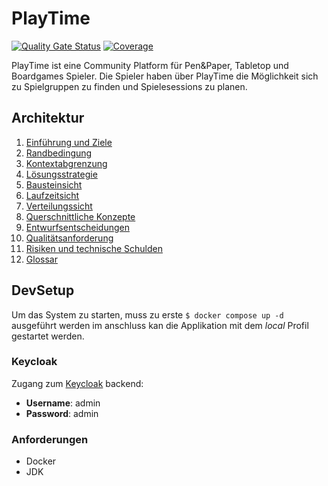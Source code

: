 # PlayTime

[![Quality Gate Status](https://sonarcloud.io/api/project_badges/measure?project=Skanky0815_playtime&metric=alert_status)](https://sonarcloud.io/summary/new_code?id=Skanky0815_playtime)
[![Coverage](https://sonarcloud.io/api/project_badges/measure?project=Skanky0815_playtime&metric=coverage)](https://sonarcloud.io/summary/new_code?id=Skanky0815_playtime)

PlayTime ist eine Community Platform für Pen&Paper, Tabletop und Boardgames Spieler. Die Spieler haben über PlayTime die
Möglichkeit sich zu Spielgruppen zu finden und Spielesessions zu planen.

## Architektur

1. [Einführung und Ziele](doku/1_Einfuehrung_Ziele.md)
2. [Randbedingung](doku/2_Randbedingung.md)
3. [Kontextabgrenzung](doku/3_Kontextabgrenzung.md)
4. [Lösungsstrategie](doku/4_Loesungsstrategie.md)
5. [Bausteinsicht](doku/5_Bausteinsicht.md)
6. [Laufzeitsicht](doku/6_Laufzeitsicht.md)
7. [Verteilungssicht](doku/7_Verteilungssicht.md)
8. [Querschnittliche Konzepte](doku/8_Querschnittliche_Konzepte.md)
9. [Entwurfsentscheidungen](doku/9_Entwurfsentscheidungen.md)
10. [Qualitätsanforderung](doku/10_Qualitaetsanforderung.md)
11. [Risiken und technische Schulden](doku/11_Risiken_technische_Schulden.md)
12. [Glossar](doku/12_Glossar.md)

## DevSetup

Um das System zu starten, muss zu erste `$ docker compose up -d` ausgeführt werden im anschluss kan die Applikation mit dem _local_ Profil gestartet werden. 


### Keycloak 
Zugang zum [Keycloak](http://localhost:8081/auth/admin/master/console) backend:
- **Username**: admin
- **Password**: admin

### Anforderungen

- Docker
- JDK